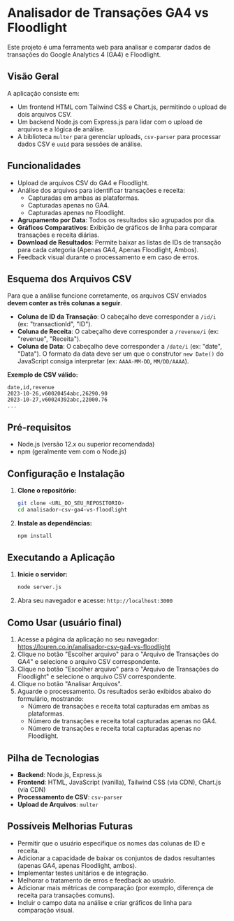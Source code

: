# Analisador de Transações GA4 vs Floodlight

Este projeto é uma ferramenta web para analisar e comparar dados de transações do Google Analytics 4 (GA4) e Floodlight.

## Visão Geral

A aplicação consiste em:
-   Um frontend HTML com Tailwind CSS e Chart.js, permitindo o upload de dois arquivos CSV.
-   Um backend Node.js com Express.js para lidar com o upload de arquivos e a lógica de análise.
-   A biblioteca `multer` para gerenciar uploads, `csv-parser` para processar dados CSV e `uuid` para sessões de análise.

## Funcionalidades

-   Upload de arquivos CSV do GA4 e Floodlight.
-   Análise dos arquivos para identificar transações e receita:
    -   Capturadas em ambas as plataformas.
    -   Capturadas apenas no GA4.
    -   Capturadas apenas no Floodlight.
-   **Agrupamento por Data**: Todos os resultados são agrupados por dia.
-   **Gráficos Comparativos**: Exibição de gráficos de linha para comparar transações e receita diárias.
-   **Download de Resultados**: Permite baixar as listas de IDs de transação para cada categoria (Apenas GA4, Apenas Floodlight, Ambos).
-   Feedback visual durante o processamento e em caso de erros.

## Esquema dos Arquivos CSV

Para que a análise funcione corretamente, os arquivos CSV enviados **devem conter as três colunas a seguir**.

-   **Coluna de ID da Transação**: O cabeçalho deve corresponder a `/id/i` (ex: "transactionId", "ID").
-   **Coluna de Receita**: O cabeçalho deve corresponder a `/revenue/i` (ex: "revenue", "Receita").
-   **Coluna de Data**: O cabeçalho deve corresponder a `/date/i` (ex: "date", "Data"). O formato da data deve ser um que o construtor `new Date()` do JavaScript consiga interpretar (ex: `AAAA-MM-DD`, `MM/DD/AAAA`).

**Exemplo de CSV válido:**
```csv
date,id,revenue
2023-10-26,v60020454abc,26290.90
2023-10-27,v60024392abc,22000.76
...
```

## Pré-requisitos

-   Node.js (versão 12.x ou superior recomendada)
-   npm (geralmente vem com o Node.js)

## Configuração e Instalação

1.  **Clone o repositório:**
    ```bash
    git clone <URL_DO_SEU_REPOSITORIO>
    cd analisador-csv-ga4-vs-floodlight
    ```

2.  **Instale as dependências:**
    ```bash
    npm install
    ```

## Executando a Aplicação

1.  **Inicie o servidor:**
    ```bash
    node server.js
    ```

2.  Abra seu navegador e acesse: `http://localhost:3000`

## Como Usar (usuário final)

1.  Acesse a página da aplicação no seu navegador: https://louren.co.in/analisador-csv-ga4-vs-floodlight
2.  Clique no botão "Escolher arquivo" para o "Arquivo de Transações do GA4" e selecione o arquivo CSV correspondente.
3.  Clique no botão "Escolher arquivo" para o "Arquivo de Transações do Floodlight" e selecione o arquivo CSV correspondente.
4.  Clique no botão "Analisar Arquivos".
5.  Aguarde o processamento. Os resultados serão exibidos abaixo do formulário, mostrando:
    -   Número de transações e receita total capturadas em ambas as plataformas.
    -   Número de transações e receita total capturadas apenas no GA4.
    -   Número de transações e receita total capturadas apenas no Floodlight.

## Pilha de Tecnologias

-   **Backend**: Node.js, Express.js
-   **Frontend**: HTML, JavaScript (vanilla), Tailwind CSS (via CDN), Chart.js (via CDN)
-   **Processamento de CSV**: `csv-parser`
-   **Upload de Arquivos**: `multer`

## Possíveis Melhorias Futuras

-   Permitir que o usuário especifique os nomes das colunas de ID e receita.
-   Adicionar a capacidade de baixar os conjuntos de dados resultantes (apenas GA4, apenas Floodlight, ambos).
-   Implementar testes unitários e de integração.
-   Melhorar o tratamento de erros e feedback ao usuário.
-   Adicionar mais métricas de comparação (por exemplo, diferença de receita para transações comuns).
-   Incluir o campo data na análise e criar gráficos de linha para comparação visual.